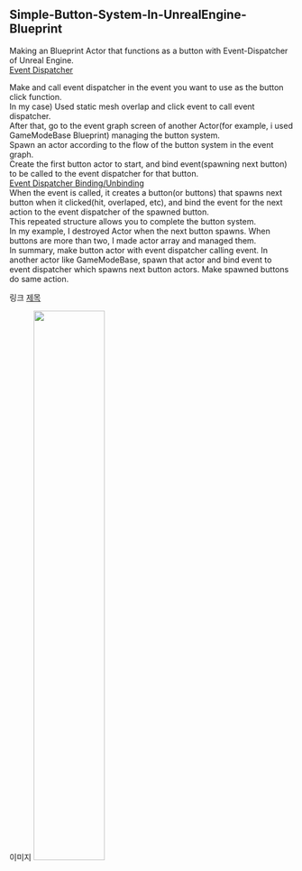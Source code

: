 ## Simple-Button-System-In-UnrealEngine-Blueprint
Making an Blueprint Actor that functions as a button with Event-Dispatcher of Unreal Engine. <br>
[Event Dispatcher](https://docs.unrealengine.com/4.27/ko/ProgrammingAndScripting/Blueprints/UserGuide/EventDispatcher/) <br>

Make and call event dispatcher in the event you want to use as the button click function. <br>
In my case) Used static mesh overlap and click event to call event dispatcher. <br>
After that, go to the event graph screen of another Actor(for example, i used GameModeBase Blueprint) managing the button system. <br>
Spawn an actor according to the flow of the button system in the event graph. <br>
Create the first button actor to start, and bind event(spawning next button) to be called to the event dispatcher for that button. <br>
[Event Dispatcher Binding/Unbinding](https://docs.unrealengine.com/4.27/ko/ProgrammingAndScripting/Blueprints/UserGuide/EventDispatcher/BindingAndUnbinding/) <br>
When the event is called, it creates a button(or buttons) that spawns next button when it clicked(hit, overlaped, etc), and bind the event for the next action to the event dispatcher of the spawned button. <br>
This repeated structure allows you to complete the button system. <br>
In my example, I destroyed Actor when the next button spawns. When buttons are more than two, I made actor array and managed them. <br>
In summary, make button actor with event dispatcher calling event. In another actor like GameModeBase, spawn that actor and bind event to event dispatcher which spawns next button actors. Make spawned buttons do same action. <br>





링크
[제목](주소)

이미지
<img src = "" width = "50%" height = "50%">
